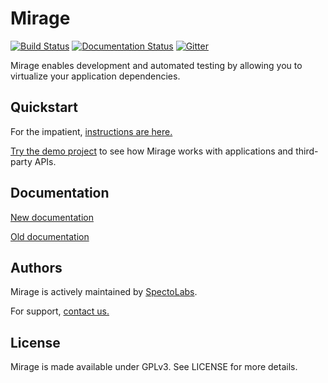 Mirage
======

[![Build Status](https://travis-ci.org/SpectoLabs/mirage.png?branch=master)](https://travis-ci.org/SpectoLabs/mirage)
[![Documentation Status](https://readthedocs.org/projects/mirage/badge/?version=latest)](http://mirage.readthedocs.org/en/latest/?badge=latest)
[![Gitter](https://badges.gitter.im/Join%20Chat.svg)](https://gitter.im/SpectoLabs/mirage?utm_source=badge&utm_medium=badge&utm_campaign=pr-badge&utm_content=body_badge)

Mirage enables development and automated testing by allowing you to virtualize your application dependencies.

## Quickstart

For the impatient, [instructions are here.](https://github.com/SpectoLabs/mirage/wiki/Installation)

[Try the demo project](https://github.com/SpectoLabs/mirage_demo) to see how Mirage works with applications and third-party APIs.

## Documentation

[New documentation](https://github.com/SpectoLabs/mirage/wiki)

[Old documentation](<http://mirage.readthedocs.org/en/latest/?badge=latest/>)

## Authors

Mirage is actively maintained by [SpectoLabs](http://specto.io).

For support, [contact us.](mailto:contact@specto.io)

## License

Mirage is made available under GPLv3. See LICENSE for more details.
